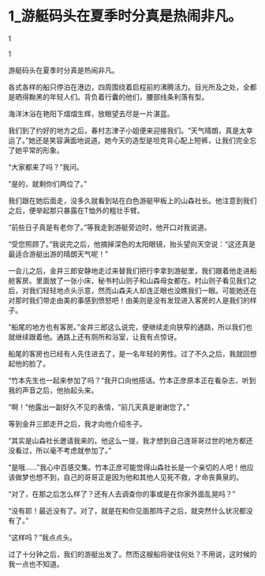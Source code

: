 # 1_游艇码头在夏季时分真是热闹非凡。

1

1

游艇码头在夏季时分真是热闹非凡。

各式各样的船只停泊在港边，四周围绕着启程前的沸腾活力。目光所及之处，全都是晒得黝黑的年轻人们。背负着行囊的他们，腰部线条利落有型。

海洋沐浴在艳阳下熠熠生辉，放眼望去尽是一片湛蓝。

我们到了约好的地方之后，春村志津子小姐便来迎接我们。“天气晴朗，真是太幸运了。”她还是笑容满面地说道。她今天的造型是坦克背心配上短裤，让我们完全忘了她平常的形象。

“大家都来了吗？”我问。

“是的，就剩你们两位了。”

我们跟在她后面走，没多久就看到站在白色游艇甲板上的山森社长。他注意到我们之后，便举起那只暴露在T恤外的粗壮手臂。

“前些日子真是有老你了。”等我走到游艇旁边时，他开口对我说道。

“受您照顾了。”我说完之后，他摘掉深色的太阳眼镜，抬头望向天空说：“这还真是最适合游艇出游的晴朗天气呢！”

一会儿之后，金井三郎安静地走过来替我们把行李拿到游艇里，我们跟着他走进船舱客房。里面放了一张小床，秘书村山则子和山森母女都在。村山则子看见我们之后，对我们轻轻地点头示意，然而山森夫人却连正眼也没瞧我们一眼。可能她还在对那时我们带走由美的事感到愤怒吧！由美则是没有发现进入客房的人是我们的样子。

“船尾的地方也有客房。”金井三郎这么说完，便继续走向狭窄的通路，所以我们也就继续跟着他。通路上还有厕所和浴室，让我有点惊讶。

船尾的客房也已经有人先住进去了，是一名年轻的男性。过了不久之后，我就回想起他的脸了。

“竹本先生也一起来参加了吗？”我开口向他搭话。竹本正彦原本正在看杂志，听到我的声音之后，他抬起头来。

“啊！”他露出一副好久不见的表情，“前几天真是谢谢您了。”

等到金井三郎走开之后，我才向他介绍冬子。

“其实是山森社长邀请我来的。他这么一提，我才想到自己连哥哥过世的地方都还没看过，所以毫不考虑就参加了。”

“是哦……”我心中百感交集。竹本正彦可能觉得山森社长是一个亲切的人吧！他应该做梦也想不到，自己的哥哥正是因为他和其他人见死不救，才命丧黄泉的。

“对了，在那之后怎么样了？还有人去调查你的事或是在你家外面乱晃吗？”

“没有耶！最近没有了。对了，就是在和你见面那阵子之后，就突然什么状况都没有了。”

“这样吗？”我点点头。

过了十分钟之后，我们的游艇出发了。然而这艘船将驶往何处？不用说，这时候的我一点也不知道。